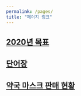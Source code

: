 ```yaml
---
permalink: /pages/
title: "페이지 링크"
---
```


## [2020년 목표](/goal/)

## [단어장](/vocabulary/)

## [약국 마스크 판매 현황](/pharmacy-mask-sales-stat/)
